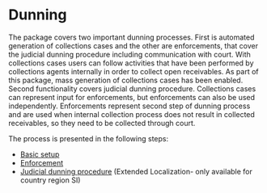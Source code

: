 # Dunning

The package covers two important dunning processes. First is automated generation of collections cases and the other are enforcements, that cover the judicial dunning procedure including communication with court. 
With collections cases users can follow activities that have been performed by collections agents internally in order to collect open receivables. As part of this package, mass generation of collections cases has been enabled. 
Second functionality covers judicial dunning procedure. Collections cases can represent input for enforcements, but enforcements can also be used independently.  Enforcements represent second step of dunning process and are used when internal collection process does not result in collected receivables, so they need to be collected through court. 

The process is presented in the following steps:
- [Basic setup](/Help/Standalone-solutions-\(Suite\)/Dunning-process/Basic-setup)
- [Enforcement](/Help/Standalone-solutions-\(Suite\)/Dunning-process/Enforcements)
- [Judicial dunning procedure](/Help/Extended-Localization/Judicial-dunning-procedure-\(SI\)) (Extended Localization- only available for country region SI)
